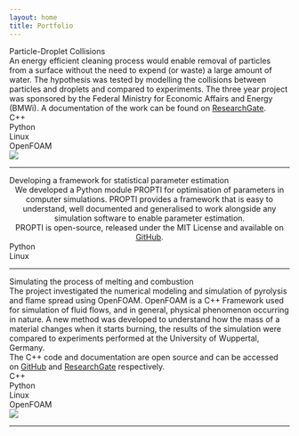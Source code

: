 ```yaml
---
layout: home
title: Portfolio
---
```


<div class="project-list">
<div class="project">
    <div class="project-text">
        <div class="project-title">
            Particle-Droplet Collisions
        </div>
        <div align="left" class="project-summary">
            An energy efficient cleaning process would enable removal of particles
            from a surface without the need to expend (or waste) a large amount of water.
            The hypothesis was tested by modelling the collisions between particles and droplets and 
            compared to experiments. 
            The three year project was sponsored by the Federal Ministry for Economic Affairs and Energy (BMWi). 
            A documentation of the work can be found on 
            <a href="https://www.researchgate.net/publication/335619731_Simulation_of_particle-droplet-substrate_interactions_as_immersed_boundaries_in_a_flow_field">ResearchGate</a>.
        </div>
        <div class="tools">
            <div>C++</div><div>Python</div><div>Linux</div><div>OpenFOAM</div>
        </div>
    </div>
    <div class="project-image">
        <img src="{{site.baseurl}}/assets/img/droplet-particle-collisions.png">
    </div>
</div>
<hr>

<div class="project">
    <div class="project-text">
        <div class="project-title">
            Developing a framework for statistical parameter estimation
        </div>
        <div align="center" class="project-summary">
            We developed a Python module PROPTI for optimisation of parameters in computer simulations.
            PROPTI provides a framework that is easy to understand, well documented and generalised to work alongside 
            any simulation software to enable parameter estimation. 
            <br>
            PROPTI is open-source, released under the MIT License and available on <a href="https://github.com/FireDynamics/propti">GitHub</a>. 
        </div>
        <div class="tools">
            <div>Python</div><div>Linux</div>
        </div>
    </div>
</div>
<hr>
<div class="project">
    <div class="project-text">
        <div class="project-title">
            Simulating the process of melting and combustion 
        </div>
        <div align="left" class="project-summary">
            The project investigated the numerical modeling and simulation of pyrolysis and flame spread using OpenFOAM.
            OpenFOAM is a C++ Framework used for simulation of fluid flows, and in general, physical phenomenon occurring in nature.
            A new method was developed to understand how the mass of a material changes when it starts burning, the results of the simulation
            were compared to experiments performed at the University of Wuppertal, Germany.
            <br>
            The C++ code and documentation are open source and can be accessed on <a href="https://github.com/ashishvinayak/fireFoamBoundaryConditions">GitHub</a> and 
            <a href="https://www.researchgate.net/publication/322397262_Mathematical_Modeling_Simulation_of_Pyrolysis_Flame_Spread_in_OpenFOAM">ResearchGate</a> respectively.
        </div>
        <div class="tools">
            <div>C++</div><div>Python</div><div>Linux</div><div>OpenFOAM</div>
        </div>
    </div>
    <div class="project-image">
        <img src="{{site.baseurl}}/assets/img/fire-simulation.png">
    </div>
</div>
<hr>
</div>
